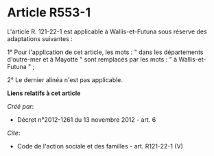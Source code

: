 # Article R553-1

L'article R. 121-22-1 est applicable à Wallis-et-Futuna sous réserve des adaptations suivantes : 

1° Pour l'application de cet article, les mots : " dans les départements d'outre-mer et à Mayotte " sont remplacés par les
mots : " à Wallis-et-Futuna " ; 

2° Le dernier alinéa n'est pas applicable.

**Liens relatifs à cet article**

_Créé par_:

  - Décret n°2012-1261 du 13 novembre 2012 - art. 6

_Cite_:

  - Code de l'action sociale et des familles - art. R121-22-1 (V)
